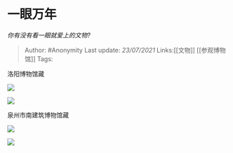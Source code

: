 # 一眼万年
*你有没有看一眼就爱上的文物?*

> Author: #Anonymity
> Last update: *23/07/2021*
> Links:[[文物]] [[参观博物馆]]
> Tags:

洛阳博物馆藏

![](https://pic1.zhimg.com/50/v2-80f5ba63952c936b3bb27201ab0f99f4_hd.jpg?source=1940ef5c)

![](https://pic1.zhimg.com/50/v2-4dbecd365d18e658257f68d93008f93f_hd.jpg?source=1940ef5c)

泉州市南建筑博物馆藏

![](https://pic1.zhimg.com/50/v2-281f39c34eceb91ffecda6495b82995a_hd.jpg?source=1940ef5c)

![](https://pic1.zhimg.com/50/v2-7e1e7d27d5c99d338efe0310a19e49b2_hd.jpg?source=1940ef5c)
